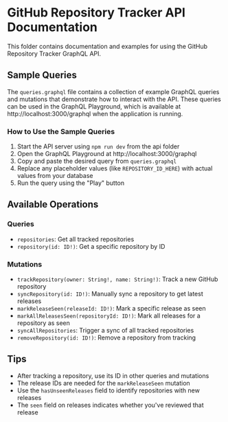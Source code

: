 # GitHub Repository Tracker API Documentation

This folder contains documentation and examples for using the GitHub Repository Tracker GraphQL API.

## Sample Queries

The `queries.graphql` file contains a collection of example GraphQL queries and mutations that demonstrate how to interact with the API. These queries can be used in the GraphQL Playground, which is available at http://localhost:3000/graphql when the application is running.

### How to Use the Sample Queries

1. Start the API server using `npm run dev` from the api folder
2. Open the GraphQL Playground at http://localhost:3000/graphql
3. Copy and paste the desired query from `queries.graphql`
4. Replace any placeholder values (like `REPOSITORY_ID_HERE`) with actual values from your database
5. Run the query using the "Play" button

## Available Operations

### Queries
- `repositories`: Get all tracked repositories
- `repository(id: ID!)`: Get a specific repository by ID

### Mutations
- `trackRepository(owner: String!, name: String!)`: Track a new GitHub repository
- `syncRepository(id: ID!)`: Manually sync a repository to get latest releases
- `markReleaseSeen(releaseId: ID!)`: Mark a specific release as seen
- `markAllReleasesSeen(repositoryId: ID!)`: Mark all releases for a repository as seen
- `syncAllRepositories`: Trigger a sync of all tracked repositories
- `removeRepository(id: ID!)`: Remove a repository from tracking

## Tips

- After tracking a repository, use its ID in other queries and mutations
- The release IDs are needed for the `markReleaseSeen` mutation
- Use the `hasUnseenReleases` field to identify repositories with new releases
- The `seen` field on releases indicates whether you've reviewed that release 